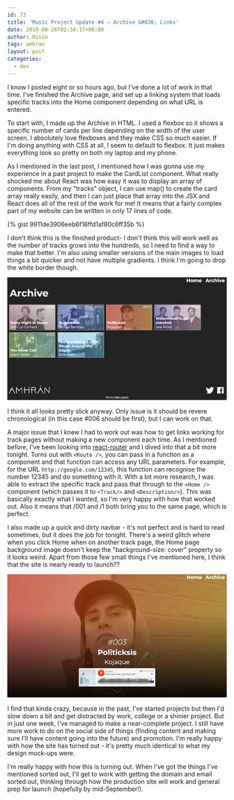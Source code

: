 ```yaml
---
id: 73
title: 'Music Project Update #4 – Archive &#038; Links'
date: 2018-08-26T02:34:17+00:00
author: Oisín
tags: amhran
layout: post
categories:
  - dev
---
```

I know I posted eight or so hours ago, but I've done a lot of work in that time. I've finished the Archive page, and set up a linking system that loads specific tracks into the Home component depending on what URL is entered.

To start with, I made up the Archive in HTML. I used a flexbox so it shows a specific number of cards per line depending on the width of the user screen. I absolutely love flexboxes and they make CSS so much easier. If I'm doing anything with CSS at all, I seem to default to flexbox. It just makes everything look so pretty on both my laptop and my phone.

<!--more-->

As I mentioned in the last post, I mentioned how I was gonna use my experience in a past project to make the CardList component. What really shocked me about React was how easy it was to display an array of components. From my "tracks" object, I can use map() to create the card array really easily, and then I can just place that array into the JSX and React does all of the rest of the work for me! It means that a fairly complex part of my website can be written in only 17 lines of code.

{% gist 9911de3906eeb6f16ffd1af80c6ff35b %}

I don't think this is the finished product- I don't think this will work well as the number of tracks grows into the hundreds, so I need to find a way to make that better. I'm also using smaller versions of the main images to load things a bit quicker and not have multiple gradients. I think I'm going to drop the white border though.

![The implemented amhran.ie archive](/img/08/Screen-Shot-2018-08-26-at-01.49.25.png)

I think it all looks pretty slick anyway. Only issue is it should be revere chronological (in this case #006 should be first), but I can work on that.

A major issue that I knew I had to work out was how to get links working for track pages without making a new component each time. As I mentioned before, I've been looking into [react-router](https://github.com/ReactTraining/react-router) and I dived into that a bit more tonight. Turns out with `<Route />`, you can pass in a function as a component and that function can access any URL parameters. For example, for the URL `http://google.com/12345`, this function can recognise the number 12345 and do something with it. With a bit more research, I was able to extract the specific track and pass that through to the `<Home />` component (which passes it to `<Track/>` and `<Description/>`). This was basically exactly what I wanted, so I'm very happy with how that worked out. Also it means that /001 and /1 both bring you to the same page, which is perfect.

I also made up a quick and dirty navbar - it's not perfect and is hard to read sometimes, but it does the job for tonight. There's a weird glitch where when you click Home when on another track page, the Home page background image doesn't keep the "background-size: cover" property so it looks weird. Apart from those few small things I've mentioned here, I think that the site is nearly ready to launch??

![The implemented amhran.ie archive](/img/08/Screen-Shot-2018-08-26-at-01.35.58.png)

I find that kinda crazy, because in the past, I've started projects but then I'd slow down a bit and get distracted by work, college or a shinier project. But in just one week, I've managed to make a near-complete project. I still have more work to do on the social side of things (finding content and making sure I'll have content going into the future) and promotion. I'm really happy with how the site has turned out - it's pretty much identical to what my design mock-ups were.

I'm really happy with how this is turning out. When I've got the things I've mentioned sorted out, I'll get to work with getting the domain and email sorted out, thinking through how the production site will work and general prep for launch (hopefully by mid-September!).
